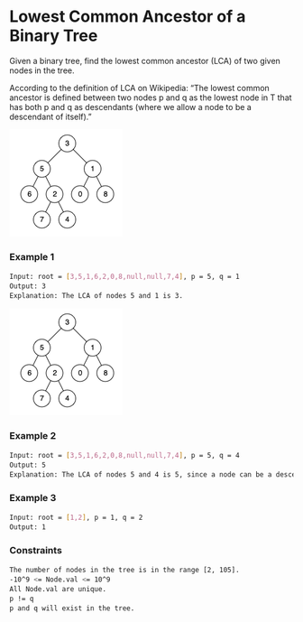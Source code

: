 # Lowest Common Ancestor of a Binary Tree

Given a binary tree, find the lowest common ancestor (LCA) of two given nodes in the tree.

According to the definition of LCA on Wikipedia: “The lowest common ancestor is defined between two nodes p and q as the lowest node in T that has both p and q as descendants (where we allow a node to be a descendant of itself).”

[![binarytree1](binarytree1.png)]()
### Example 1
```sh
Input: root = [3,5,1,6,2,0,8,null,null,7,4], p = 5, q = 1
Output: 3
Explanation: The LCA of nodes 5 and 1 is 3.
```

[![binarytree2](binarytree1.png)]()
### Example 2
```sh
Input: root = [3,5,1,6,2,0,8,null,null,7,4], p = 5, q = 4
Output: 5
Explanation: The LCA of nodes 5 and 4 is 5, since a node can be a descendant of itself according to the LCA definition.
```

### Example 3
```sh
Input: root = [1,2], p = 1, q = 2
Output: 1
```

### Constraints
```sh
The number of nodes in the tree is in the range [2, 105].
-10^9 <= Node.val <= 10^9
All Node.val are unique.
p != q
p and q will exist in the tree.
```
